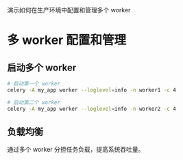 
演示如何在生产环境中配置和管理多个 worker


# 多 worker 配置和管理
## 启动多个 worker

```bash
# 启动第一个 worker
celery -A my_app worker --loglevel=info -n worker1 -c 4

# 启动第二个 worker
celery -A my_app worker --loglevel=info -n worker2 -c 4
```

## 负载均衡
通过多个 worker 分担任务负载，提高系统吞吐量。
